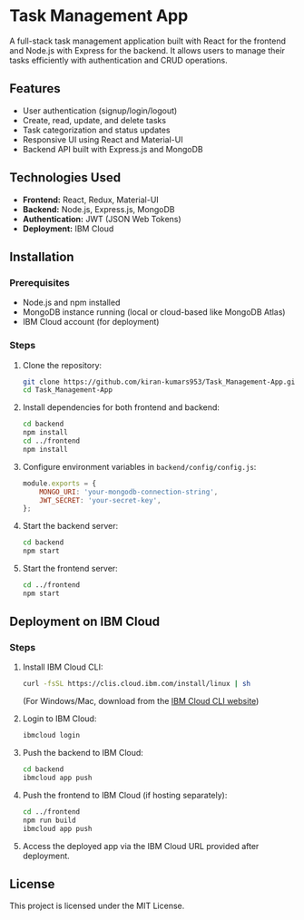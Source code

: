 # Task Management App

A full-stack task management application built with React for the frontend and Node.js with Express for the backend. It allows users to manage their tasks efficiently with authentication and CRUD operations.

## Features
- User authentication (signup/login/logout)
- Create, read, update, and delete tasks
- Task categorization and status updates
- Responsive UI using React and Material-UI
- Backend API built with Express.js and MongoDB

## Technologies Used
- **Frontend:** React, Redux, Material-UI
- **Backend:** Node.js, Express.js, MongoDB
- **Authentication:** JWT (JSON Web Tokens)
- **Deployment:** IBM Cloud

## Installation

### Prerequisites
- Node.js and npm installed
- MongoDB instance running (local or cloud-based like MongoDB Atlas)
- IBM Cloud account (for deployment)

### Steps
1. Clone the repository:
   ```sh
   git clone https://github.com/kiran-kumars953/Task_Management-App.git
   cd Task_Management-App
   ```

2. Install dependencies for both frontend and backend:
   ```sh
   cd backend
   npm install
   cd ../frontend
   npm install
   ```

3. Configure environment variables in `backend/config/config.js`:
   ```js
   module.exports = {
       MONGO_URI: 'your-mongodb-connection-string',
       JWT_SECRET: 'your-secret-key',
   };
   ```

4. Start the backend server:
   ```sh
   cd backend
   npm start
   ```

5. Start the frontend server:
   ```sh
   cd ../frontend
   npm start
   ```

## Deployment on IBM Cloud

### Steps
1. Install IBM Cloud CLI:
   ```sh
   curl -fsSL https://clis.cloud.ibm.com/install/linux | sh
   ```
   (For Windows/Mac, download from the [IBM Cloud CLI website](https://cloud.ibm.com/docs/cli))

2. Login to IBM Cloud:
   ```sh
   ibmcloud login
   ```

3. Push the backend to IBM Cloud:
   ```sh
   cd backend
   ibmcloud app push
   ```

4. Push the frontend to IBM Cloud (if hosting separately):
   ```sh
   cd ../frontend
   npm run build
   ibmcloud app push
   ```

5. Access the deployed app via the IBM Cloud URL provided after deployment.

## License
This project is licensed under the MIT License.
